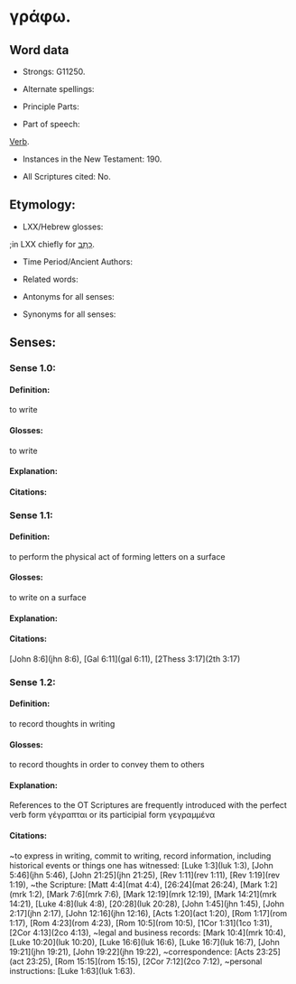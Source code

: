# γράφω. 

<!-- Status: S2=NeedsReview -->
<!-- Lexica used for edits: BDAG LN FFM BN LSJM MM  -->

## Word data

* Strongs: G11250.

* Alternate spellings:


* Principle Parts: 


* Part of speech: 

[Verb](http://ugg.readthedocs.io/en/latest/verb.html).

* Instances in the New Testament: 190.

* All Scriptures cited: No.

## Etymology: 


* LXX/Hebrew glosses: 

;in LXX chiefly for [כָתַב](//en-uhal/H3789).

* Time Period/Ancient Authors: 


* Related words: 

* Antonyms for all senses:

* Synonyms for all senses: 


## Senses: 

### Sense  1.0: 

#### Definition: 

to write

#### Glosses: 

to write

#### Explanation: 

#### Citations: 


### Sense  1.1: 

#### Definition: 

to perform the physical act of forming letters on a surface

#### Glosses:

to write on a surface

#### Explanation:

#### Citations: 

[John 8:6](jhn 8:6), [Gal 6:11](gal 6:11), [2Thess 3:17](2th 3:17)

### Sense  1.2: 

#### Definition: 

to record thoughts in writing

#### Glosses: 

to record thoughts in order to convey them to others

#### Explanation: 

References to the OT Scriptures are frequently introduced with the perfect verb form γέγραπται or its participial form γεγραμμένα

#### Citations: 

~to express in writing, commit to writing, record information, including historical events or things one has witnessed: [Luke 1:3](luk 1:3), [John 5:46](jhn 5:46), [John 21:25](jhn 21:25), [Rev 1:11](rev 1:11), [Rev 1:19](rev 1:19), 
~the Scripture: [Matt 4:4](mat 4:4), [26:24](mat 26:24), [Mark 1:2](mrk 1:2), [Mark 7:6](mrk 7:6), [Mark 12:19](mrk 12:19), [Mark 14:21](mrk 14:21), [Luke 4:8](luk 4:8), [20:28](luk 20:28), [John 1:45](jhn 1:45), [John 2:17](jhn 2:17), [John 12:16](jhn 12:16), [Acts 1:20](act 1:20), [Rom 1:17](rom 1:17), [Rom 4:23](rom 4:23), [Rom 10:5](rom 10:5), [1Cor 1:31](1co 1:31), [2Cor 4:13](2co 4:13), 
~legal and business records: [Mark 10:4](mrk 10:4), [Luke 10:20](luk 10:20), [Luke 16:6](luk 16:6), [Luke 16:7](luk 16:7), [John 19:21](jhn 19:21), [John 19:22](jhn 19:22), 
~correspondence: [Acts 23:25](act 23:25), [Rom 15:15](rom 15:15), [2Cor 7:12](2co 7:12), 
~personal instructions: [Luke 1:63](luk 1:63).



